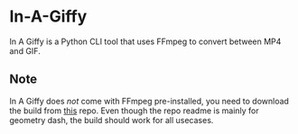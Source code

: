 # In-A-Giffy
In A Giffy is a Python CLI tool that uses FFmpeg to convert between MP4 and GIF.

## Note
In A Giffy does _not_ come with FFmpeg pre-installed, you need to download the build from [this](https://github.com/absolllute/ffmpeg-build) repo. Even though the repo readme is mainly for geometry dash, the build should work for all usecases.
